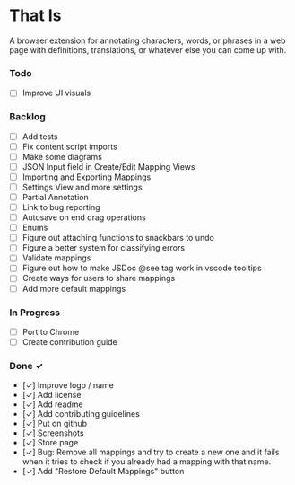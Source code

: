 # That Is
A browser extension for annotating characters, words, or phrases in a web page
with definitions, translations, or whatever else you can come up with.

### Todo

- [ ] Improve UI visuals

### Backlog

- [ ] Add tests
- [ ] Fix content script imports
- [ ] Make some diagrams
- [ ] JSON Input field in Create/Edit Mapping Views
- [ ] Importing and Exporting Mappings
- [ ] Settings View and more settings
- [ ] Partial Annotation
- [ ] Link to bug reporting
- [ ] Autosave on end drag operations
- [ ] Enums
- [ ] Figure out attaching functions to snackbars to undo
- [ ] Figure a better system for classifying errors
- [ ] Validate mappings
- [ ] Figure out how to make JSDoc @see tag work in vscode tooltips
- [ ] Create ways for users to share mappings
- [ ] Add more default mappings

### In Progress

- [ ] Port to Chrome
- [ ] Create contribution guide

### Done ✓

- [✓] Improve logo / name
- [✓] Add license
- [✓] Add readme
- [✓] Add contributing guidelines
- [✓] Put on github
- [✓] Screenshots
- [✓] Store page
- [✓] Bug: Remove all mappings and try to create a new one and it fails when it tries to check if you already had a mapping with that name.
- [✓] Add "Restore Default Mappings" button
